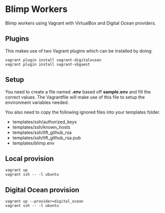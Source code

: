 # Blimp Workers
Blimp workers using Vagrant with VirtualBox and Digital Ocean providers.

## Plugins
This makes use of two Vagrant plugins which can be installed by doing:

```
vagrant plugin install vagrant-digitalocean
vagrant plugin install vagrant-vbguest
```

## Setup
You need to create a file named **.env** based off **sample.env** and fill the correct values. The Vagrantfile will make use of this file to setup the environment variables needed.

You also need to copy the following ignored files into your templates folder.

- templates/ssh/authorized_keys
- templates/ssh/known_hosts
- templates/ssh/lift_github_rsa
- templates/ssh/lift_github_rsa.pub
- templates/blimp.env

## Local provision
```
vagrant up
vagrant ssh -- -l ubuntu
```

## Digital Ocean provision
```
vagrant up --provider=digital_ocean
vagrant ssh -- -l ubuntu
```